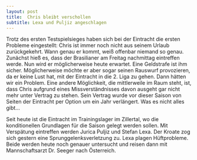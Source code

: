 ```yaml
---
layout: post
title:  Chris bleibt verschollen
subtitle: Lexa und Puljiz angeschlagen
---
```


Trotz des ersten Testspielsieges haben sich bei der Eintracht die ersten Probleme eingestellt: Chris ist immer noch nicht aus seinem Urlaub zurückgekehrt. Wann genau er kommt, weiß offenbar niemand so genau. Zunächst hieß es, dass der Brasilianer am Freitag nachmittag eintreffen werde. Nun wird er möglicherweise heute erwartet. Eine Geldstrafe ist ihm sicher. Möglicherweise möchte er aber sogar seinen Rauswurf provozieren, da er keine Lust hat, mit der Eintracht in die 2. Liga zu gehen. Dann hätten wir ein Problem. Eine andere Möglichkeit, die mittlerweile im Raum steht, ist, dass Chris aufgrund eines Missverständnisses davon ausgeht gar nicht mehr unter Vertrag zu stehen. Sein Vertrag wurde vor dieser Saison von Seiten der Eintracht per Option um ein Jahr verlängert. Was es nicht alles gibt...

Seit heute ist die Eintracht im Trainingslager im Zillertal, wo die konditionellen Grundlagen für die Saison gelegt werden sollen. Mit Verspätung eintreffen werden Jurica Puljiz und Stefan Lexa. Der Kroate zog sich gestern eine Sprunggelenksverletzung zu. Lexa plagen Hüftprobleme. Beide werden heute noch genauer untersucht und reisen dann mit Mannschaftsarzt Dr. Seeger nach Österreich.
